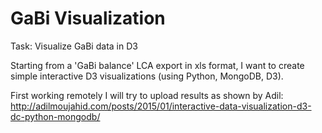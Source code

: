 # GaBi Visualization
Task: Visualize GaBi data in D3

Starting from a 'GaBi balance' LCA export in xls format, I want to create simple interactive D3 visualizations (using Python, MongoDB, D3).

First working remotely I will try to upload results as shown by Adil: http://adilmoujahid.com/posts/2015/01/interactive-data-visualization-d3-dc-python-mongodb/

